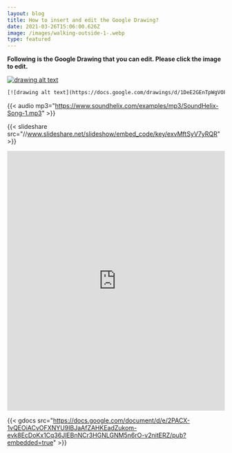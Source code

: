 ```yaml
---
layout: blog
title: How to insert and edit the Google Drawing?
date: 2021-03-26T15:06:00.626Z
image: /images/walking-outside-1-.webp
type: featured 
---
```

**Following is the Google Drawing that you can edit. Please click the image to edit.**

[![drawing alt text](https://docs.google.com/drawings/d/1DeE2GEnTpWgVOF4N9RTFcLU-BbCsVe1Hzytaf92ODcw/export/png)](https://docs.google.com/drawings/d/1DeE2GEnTpWgVOF4N9RTFcLU-BbCsVe1Hzytaf92ODcw/edit "Click to view/edit Drawing")

```html
[![drawing alt text](https://docs.google.com/drawings/d/1DeE2GEnTpWgVOF4N9RTFcLU-BbCsVe1Hzytaf92ODcw/export/png)](https://docs.google.com/drawings/d/1DeE2GEnTpWgVOF4N9RTFcLU-BbCsVe1Hzytaf92ODcw/edit "Click to view/edit Drawing")
```

{{< audio mp3="https://www.soundhelix.com/examples/mp3/SoundHelix-Song-1.mp3" >}}

<!-- {{< slideshare id="exvMftSyV7yRQR" >}} -->

{{< slideshare src="//www.slideshare.net/slideshow/embed_code/key/exvMftSyV7yRQR" >}}

<iframe allowfullscreen="" frameborder="0" height="600px" marginheight="0px" marginwidth="0px" name="myiFrame" scrolling="yes" src="https://docs.google.com/document/d/e/2PACX-1vQEOiACvOFXNYU9IBJaAfZAHKEadZukom-evk8EcDoKx1Cq36JlEBnNCr3HGNLGNM5n6rO-v2nitERZ/pub?embedded=true" style="border: 0px #ffffff none;" width="100%"></iframe>

{{< gdocs src="https://docs.google.com/document/d/e/2PACX-1vQEOiACvOFXNYU9IBJaAfZAHKEadZukom-evk8EcDoKx1Cq36JlEBnNCr3HGNLGNM5n6rO-v2nitERZ/pub?embedded=true" >}}